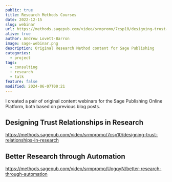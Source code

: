 ```yaml
---
public: true
title: Research Methods Courses
date: 2022-12-15
slug: webinar
url: https://methods.sagepub.com/video/srmpromo/7csp10/designing-trust-relationships-in-research
alive: true
author: Andrew Lovett-Barron
image: sage-webinar.png
description: Original Research Method content for Sage Publishing
categories:
  - project
tags:
  - consulting
  - research
  - talk
feature: false
modified: 2024-06-07T00:21
---
```


I created a pair of original content webinars for the Sage Publishing Online Platform, both based on previous blog posts.

## Designing Trust Relationships in Research

https://methods.sagepub.com/video/srmpromo/7csp10/designing-trust-relationships-in-research

## Better Research through Automation

https://methods.sagepub.com/video/srmpromo/UogqyN/better-research-through-automation
